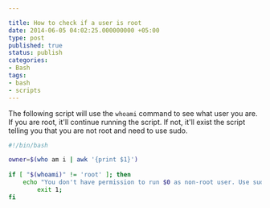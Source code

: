 ```yaml
---

title: How to check if a user is root
date: 2014-06-05 04:02:25.000000000 +05:00
type: post
published: true
status: publish
categories:
- Bash
tags:
- bash
- scripts
---
```


The following script will use the `whoami` command to see what user you are. If you are root, it'll continue running the script. If not, it'll exist the script telling you that you are not root and need to use sudo.
 
```bash
#!/bin/bash

owner=$(who am i | awk '{print $1}')
 
if [ "$(whoami)" != 'root' ]; then
  	echo "You don't have permission to run $0 as non-root user. Use sudo"
		exit 1;
fi
```


